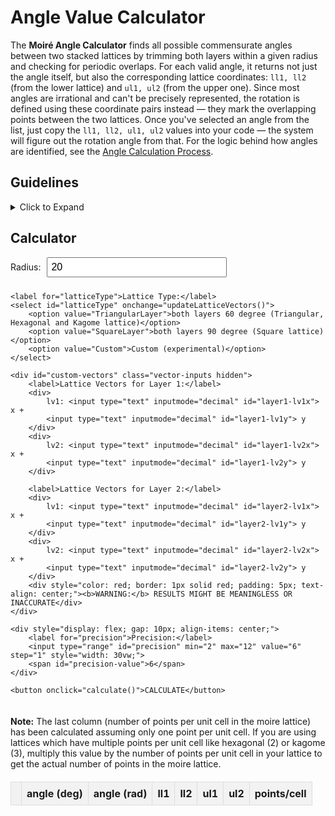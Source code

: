 <style>
    .input-form {
        display: flex;
        flex-direction: column;
        gap: 10px;
        margin-bottom: 20px;
    }

    input,
    select,
    button {
        font-size: 16px;
        padding: 5px;
    }

    button {
        cursor: pointer;
        background-color: rgb(41, 128, 185);
        color: white;
        border: none;
        padding: 10px;
    }

    table {
        width: 100%;
        border-collapse: collapse;
        margin-top: 20px;
    }

    th,
    td {
        padding: 8px;
        text-align: center;
        border: 1px solid #ddd;
    }

    thead {
        background-color: #f2f2f2;
    }

    .hidden {
        display: none;
    }

    .vector-inputs input {
        width: 80px;
        margin: 5px;
    }

    #end, #start {
        border: 1px solid #000;
        border-radius: 5px;
        padding: 8px;
        width: 100px;
        font-size: 16px;
    }
    .section{
        text-align: justify;
    }
</style>





# Angle Value Calculator

The **Moiré Angle Calculator** finds all possible commensurate angles between two stacked lattices by trimming both layers within a given radius and checking for periodic overlaps. For each valid angle, it returns not just the angle itself, but also the corresponding lattice coordinates: `ll1, ll2` (from the lower lattice) and `ul1, ul2` (from the upper one). Since most angles are irrational and can't be precisely represented, the rotation is defined using these coordinate pairs instead — they mark the overlapping points between the two lattices. Once you've selected an angle from the list, just copy the `ll1, ll2, ul1, ul2` values into your code — the system will figure out the rotation angle from that. For the logic behind how angles are identified, see the [Angle Calculation Process](angle_calculation_process.md).


## Guidelines

<details>
    <summary>Click to Expand</summary>

    <ul>
        <li>
            A <strong>radius</strong> must be specified to define the extent of the circular region centered at the origin. This radius will be used to truncate both the upper and lower lattices.
        </li>

        <li>
            <strong>Currently Supported Systems</strong>:
            <ul>
                <li>Triangular on triangular lattices</li>
                <li>Square on square lattices</li>
                <li>
                    A <strong>custom mode</strong> is available, allowing the input of arbitrary lattice vectors for each layer. Please note that this mode is experimental and its <strong>reliability is NOT guaranteed</strong>. Potential issues may include:
                    <ul>
                        <li>Erroneous or nonsensical output.</li>
                        <li>Unresponsiveness or infinite loops.</li>
                        <li>Unexpected program behavior.</li>
                    </ul>
                    However, if you believe that your specific configuration (as detailed in <a href="../angle_calculation_process">Angle Calculation Process</a>) <em>should</em> yield meaningful results, then following these patterns <em>might</em> be considered:
                    <ol>
                        <li>Both lattice angles are exact divisors of 360°.</li>
                        <li>One of them should exactly divide the other.</li>
                    </ol>
                    Even under these conditions, there is <strong>no assurance</strong> that the calculated angles will be accurate or relevant. Use this feature at your own discretion.
                </li>
            </ul>
        </li>

        <li>A <strong>larger radius</strong> will encompass more lattice points, potentially leading to more precise calculations and the detection of smaller angles, but will increase computation time.</li>
        <li>A <strong>smaller radius</strong> will yield faster results, but may only reveal larger angle values.</li>

    </ul>
</details>




## Calculator

<div class="input-form">
    <div style="display: flex; gap: 10px; align-items: center;">
        <label for="radius">Radius:</label>
        <input type="number" id="radius" value="20" style="width: 30vw;" step="any" min="0">
    </div>

    <label for="latticeType">Lattice Type:</label>
    <select id="latticeType" onchange="updateLatticeVectors()">
        <option value="TriangularLayer">both layers 60 degree (Triangular, Hexagonal and Kagome lattice)</option>
        <option value="SquareLayer">both layers 90 degree (Square lattice)</option>
        <option value="Custom">Custom (experimental)</option>
    </select>

    <div id="custom-vectors" class="vector-inputs hidden">
        <label>Lattice Vectors for Layer 1:</label>
        <div>
            lv1: <input type="text" inputmode="decimal" id="layer1-lv1x"> x +
            <input type="text" inputmode="decimal" id="layer1-lv1y"> y
        </div>
        <div>
            lv2: <input type="text" inputmode="decimal" id="layer1-lv2x"> x +
            <input type="text" inputmode="decimal" id="layer1-lv2y"> y
        </div>

        <label>Lattice Vectors for Layer 2:</label>
        <div>
            lv1: <input type="text" inputmode="decimal" id="layer2-lv1x"> x +
            <input type="text" inputmode="decimal" id="layer2-lv1y"> y
        </div>
        <div>
            lv2: <input type="text" inputmode="decimal" id="layer2-lv2x"> x +
            <input type="text" inputmode="decimal" id="layer2-lv2y"> y
        </div>
        <div style="color: red; border: 1px solid red; padding: 5px; text-align: center;"><b>WARNING:</b> RESULTS MIGHT BE MEANINGLESS OR INACCURATE</div>
    </div>

    <div style="display: flex; gap: 10px; align-items: center;">
        <label for="precision">Precision:</label>
        <input type="range" id="precision" min="2" max="12" value="6" step="1" style="width: 30vw;">
        <span id="precision-value">6</span>
    </div>   

    <button onclick="calculate()">CALCULATE</button>
</div>



**Note:** The last column (number of points per unit cell in the moire lattice) has been calculated assuming only one point per unit cell. If you are using lattices which have multiple points per unit cell like hexagonal (2) or kagome (3), multiply this value by the number of points per unit cell in your lattice to get the actual number of points in the moire lattice.

<table id="results-table">
    <thead>
        <tr>
            <th></th>
            <th>angle (deg)</th>
            <th>angle (rad)</th>
            <th>ll1</th>
            <th>ll2</th>
            <th>ul1</th>
            <th>ul2</th>
            <th>points/cell</th>
        </tr>
    </thead>
    <tbody id="results-body">
        <!-- Generated results will be displayed here -->
    </tbody>
</table>
</div>

<!-- <script src="assets/script_find_theta.js"></script> -->












<script>

    let root3 = Math.sqrt(3);

    const latticeDefaults = {
        HexagonalLayer: [1, 0, 0.5, root3 / 2],
        SquareLayer: [1, 0, 0, 1],
        RhombusLayer: [1, 0, 0.5, root3 / 2],
        TriangularLayer: [1, 0, 0.5, root3 / 2],
        KagomeLayer: [1, 0, 0.5, root3 / 2],
    };

    document.getElementById("precision").addEventListener("input", function() {
        document.getElementById("precision-value").textContent = this.value;
    });

    function updateLatticeVectors() {
        const type = document.getElementById("latticeType").value;
        const customDiv = document.getElementById("custom-vectors");

        if (type === "Custom") {
            customDiv.classList.remove("hidden");
        } else {
            customDiv.classList.add("hidden");

            const vec = latticeDefaults[type] || [1, 1, 1, 1];

            // Set both layers with the same vectors
            document.getElementById("layer1-lv1x").value = vec[0];
            document.getElementById("layer1-lv1y").value = vec[1];
            document.getElementById("layer1-lv2x").value = vec[2];
            document.getElementById("layer1-lv2y").value = vec[3];

            document.getElementById("layer2-lv1x").value = vec[0];
            document.getElementById("layer2-lv1y").value = vec[1];
            document.getElementById("layer2-lv2x").value = vec[2];
            document.getElementById("layer2-lv2y").value = vec[3];
        }
    }

    function gcd(x, y) {
        if (y === 0) return x;
        else return gcd(y, x % y);
    }

    function angleId(p1, p2) {
        // Dot product
        const dot = p1[0] * p2[0] + p1[1] * p2[1];
        const dotSq = dot * dot;

        // Norms squared
        const norm1Sq = p1[0] ** 2 + p1[1] ** 2;
        const norm2Sq = p2[0] ** 2 + p2[1] ** 2;
        const denom = norm1Sq * norm2Sq;

        // Reduce the fraction dotSq / denom
        const commonDivisor = gcd(dotSq, denom);
        const num = dotSq / commonDivisor;
        const den = denom / commonDivisor;

        // Return as a string ID
        return `${num}/${den}`;
    }

    function calculate() {
        const radius = parseInt(document.getElementById("radius").value);

        const layer1Vectors = [
            parseFloat(document.getElementById("layer1-lv1x").value),
            parseFloat(document.getElementById("layer1-lv1y").value),
            parseFloat(document.getElementById("layer1-lv2x").value),
            parseFloat(document.getElementById("layer1-lv2y").value)
        ];

        const layer2Vectors = [
            parseFloat(document.getElementById("layer2-lv1x").value),
            parseFloat(document.getElementById("layer2-lv1y").value),
            parseFloat(document.getElementById("layer2-lv2x").value),
            parseFloat(document.getElementById("layer2-lv2y").value)
        ];

        const precision = parseInt(document.getElementById("precision").value);

        // console.log(radius, layer1Vectors, layer2Vectors);

        const results = find_values(radius, layer1Vectors, layer2Vectors, tol=precision);

        console.log(results);
        console.log("Number of results:", results.length);
        displayResults_(results);
    }

    function calc_indices(p, lv1, lv2) {
        const [a, b] = lv1;
        const [c, d] = lv2;
        const [x, y] = p;
        const det = (a * d - b * c);
        const nx = (d * x - c * y) / det;
        const ny = (a * y - b * x) / det;

        if (Math.abs(Math.round(nx) - nx) > 1e-5 || Math.abs(Math.round(ny) - ny) > 1e-5) {
            throw new Error(`Calculation error for indices: ${nx}, ${ny}`);
        }

        return [Math.round(nx), Math.round(ny)];
    }

    function generate_lattice_points(lv1, lv2, radius) {
        const points = [];
        const maxGridSize = Math.floor(radius / Math.abs(lv2[1])) + 5;

        // console.log(radius, lv1, lv2, maxGridSize);

        for (let i = -maxGridSize; i <= maxGridSize; i++) {
            for (let j = -maxGridSize; j <= maxGridSize; j++) {
                // console.log(i, j);
                const point = [i * lv1[0] + j * lv2[0], i * lv1[1] + j * lv2[1]];
                const dist = Math.sqrt(point[0] ** 2 + point[1] ** 2);
                if (dist <= radius) points.push(point);
            }
        }

        return points;
    }

    function angle_from_x(p) {
        return Math.atan2(p[1], p[0]) * 180 / Math.PI;
    }

    function process_lattice(points, tol) {
        const distances = points.map(p => Math.hypot(p[0], p[1]));
        const distMap = new Map();

        // console.log(distMap);

        for (let i = 0; i < points.length; i++) {
            const d = parseFloat(distances[i].toFixed(tol));
            if (!distMap.has(d)) distMap.set(d, {});
            distMap.get(d)[i] = points[i];
        }

        return [distMap, new Set([...distMap.keys()])];
    }

    function find_values(radius, layer1Vectors, layer2Vectors, tol = 6) {

        const [a1x, a1y, b1x, b1y] = layer1Vectors;
        const [a2x, a2y, b2x, b2y] = layer2Vectors;

        if (JSON.stringify(layer1Vectors) !== JSON.stringify(layer2Vectors)) {
            alert("Warning: Vectors are not identical! Results might be inaccurate or meaningless.");
        }

        const lv1 = [a1x, a1y];
        const lv2 = [b1x, b1y];

        const lattice1 = generate_lattice_points(lv1, lv2, radius);
        const lattice2 = generate_lattice_points(lv1, lv2, radius);

        const [dict1, dist_set1] = process_lattice(lattice1, tol);
        const [dict2, dist_set2] = process_lattice(lattice2, tol);

        const common_dists = [...dist_set1].filter(d => dist_set2.has(d)).sort((a, b) => a - b).slice(1);

        const angle_dict = {};
        const lattice_angle = angle_from_x(lv2) - angle_from_x(lv1);

        const isValidTheta = (theta) => theta > 0 && theta < lattice_angle;

        for (const d of common_dists) {
            // console.log(d)
            const pts1 = Object.values(dict1.get(d)).filter(p => isValidTheta(angle_from_x(p)));
            const pts2 = Object.values(dict2.get(d)).filter(p => isValidTheta(angle_from_x(p)));

            for (const p1 of pts1) {
                const theta1 = parseFloat(angle_from_x(p1).toFixed(tol));

                for (const p2 of pts2) {
                    const theta2 = parseFloat(angle_from_x(p2));
                    const angle = parseFloat((theta2 - theta1));
                    // use cos theta square between p1 and p2 as uid
                    const uid = angleId(p1, p2);

                    if (
                        theta2 <= theta1 ||
                        angle < Math.pow(10, -tol) ||
                        uid in angle_dict
                    ) continue;

                    angle_dict[uid] = [p1, p2, angle];
                }
            }
        }

        const results = Object.entries(angle_dict)
        .sort(([, a], [, b]) => parseFloat(a[2]) - parseFloat(b[2]))  // ascending by angle
        .map(([k, [p1, p2, angle]]) => {
            const thetaRad = (parseFloat(angle) * Math.PI) / 180;
            const thetaDeg = parseFloat(angle);
            const [i1, j1] = calc_indices(p1, lv1, lv2);
            const [i2, j2] = calc_indices(p2, lv1, lv2);
            const num_pts =   2*(p1[0] * p1[0] + p1[1] * p1[1]) * 1;  // 1 for one point per unit cell
            return [thetaDeg.toFixed(tol), thetaRad.toFixed(tol), i2, j2, i1, j1, num_pts];
        });

        return results;
    }

    function displayResults_(results) {
        const resultsBody = document.getElementById("results-body");
        resultsBody.innerHTML = ""; // Clear previous results
        results.forEach((tuple, index) => {
            const row = document.createElement("tr");
            const cell = document.createElement("td");
            cell.textContent = index + 1;  // add the index
            row.appendChild(cell);
            tuple.forEach(value => {
                const cell = document.createElement("td");
                cell.textContent = value;
                row.appendChild(cell);
            });
            resultsBody.appendChild(row);
        });
    }

    updateLatticeVectors('layer1');
    updateLatticeVectors('layer2');

</script>